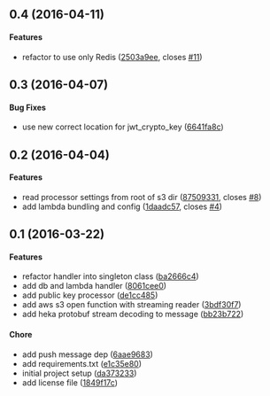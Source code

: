 <a name="0.4"></a>
## 0.4 (2016-04-11)


#### Features

*   refactor to use only Redis ([2503a9ee](https://github.com/mozilla-services/push-processor/commit/2503a9eeb8202dd716e266c8227448fef3ca0558), closes [#11](https://github.com/mozilla-services/push-processor/issues/11))



<a name="0.3"></a>
## 0.3 (2016-04-07)


#### Bug Fixes

*   use new correct location for jwt_crypto_key ([6641fa8c](https://github.com/mozilla-services/push-processor/commit/6641fa8c9d58d302823c793dfcbef8897e8553ce))



<a name="0.2"></a>
## 0.2 (2016-04-04)


#### Features

*   read processor settings from root of s3 dir ([87509331](https://github.com/mozilla-services/push-processor/commit/875093313f3fa07b242e73df72465c0ba280862c), closes [#8](https://github.com/mozilla-services/push-processor/issues/8))
*   add lambda bundling and config ([1daadc57](https://github.com/mozilla-services/push-processor/commit/1daadc57b31521257cbf7dc281d271a089963346), closes [#4](https://github.com/mozilla-services/push-processor/issues/4))



<a name="0.1"></a>
## 0.1 (2016-03-22)


#### Features

*   refactor handler into singleton class ([ba2666c4](https://github.com/mozilla-services/push-processor/commit/ba2666c439eb920a6fa70ad180a40bd533019d15))
*   add db and lambda handler ([8061cee0](https://github.com/mozilla-services/push-processor/commit/8061cee0f0b8d3461d2c8466dd2300705c262999))
*   add public key processor ([de1cc485](https://github.com/mozilla-services/push-processor/commit/de1cc48550a501947fde2bfcc2aa78d6fcd2d7b4))
*   add aws s3 open function with streaming reader ([3bdf30f7](https://github.com/mozilla-services/push-processor/commit/3bdf30f75e164dbbb5e19d4ac3a7b9074f199245))
*   add heka protobuf stream decoding to message ([bb23b722](https://github.com/mozilla-services/push-processor/commit/bb23b7220c9885ccaa9b0067f1d469b48b9af1f6))

#### Chore

*   add push message dep ([6aae9683](https://github.com/mozilla-services/push-processor/commit/6aae96830db5622884820c1e5e920bee5cdff08c))
*   add requirements.txt ([e1c35e80](https://github.com/mozilla-services/push-processor/commit/e1c35e80ebc353bf817712ac7cea7b75201b1d26))
*   initial project setup ([da373233](https://github.com/mozilla-services/push-processor/commit/da373233237e8e641cbc265bdc30043885bdfb11))
*   add license file ([1849f17c](https://github.com/mozilla-services/push-processor/commit/1849f17c13ed9979a800964541e2b34112aa8c20))
